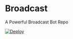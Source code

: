 # Broadcast
A Powerful Broadcast Bot Repo

<a href="https://heroku.com/deploy?template=https://github.com/JosephAlexTG/Broadcast/blob/main/app.json">
  <img src="https://www.herokucdn.com/deploy/button.svg" alt="Deploy">
</a>
